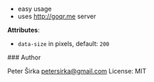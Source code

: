 - easy usage
- uses <http://goqr.me> server

__Attributes__:
- `data-size` in pixels, default: `200`

### Author

Peter Širka <petersirka@gmail.com>
License: MIT